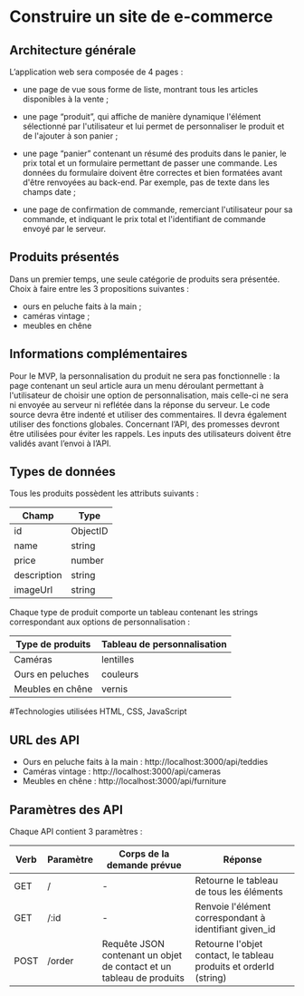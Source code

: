# Construire un site de e-commerce

## Architecture générale
L’application web sera composée de 4 pages :

* une page de vue sous forme de liste, montrant tous les articles disponibles
à la vente ;

* une page “produit”, qui affiche de manière dynamique l'élément
sélectionné par l'utilisateur et lui permet de personnaliser le produit et de
l'ajouter à son panier ;

* une page “panier” contenant un résumé des produits dans le panier, le prix
total et un formulaire permettant de passer une commande. Les données
du formulaire doivent être correctes et bien formatées avant d'être
renvoyées au back-end. Par exemple, pas de texte dans les champs date ;

* une page de confirmation de commande, remerciant l'utilisateur pour sa
commande, et indiquant le prix total et l'identifiant de commande envoyé
par le serveur.

## Produits présentés
Dans un premier temps, une seule catégorie de produits sera présentée.
Choix à faire entre les 3 propositions suivantes :
* ours en peluche faits à la main ;
* caméras vintage ;
* meubles en chêne


## Informations complémentaires
Pour le MVP, la personnalisation du produit ne sera pas fonctionnelle : la page
contenant un seul article aura un menu déroulant permettant à l'utilisateur de
choisir une option de personnalisation, mais celle-ci ne sera ni envoyée au serveur
ni reflétée dans la réponse du serveur.
Le code source devra être indenté et utiliser des commentaires. Il devra
également utiliser des fonctions globales.
Concernant l’API, des promesses devront être utilisées pour éviter les rappels.
Les inputs des utilisateurs doivent être validés avant l’envoi à l’API.

## Types de données
Tous les produits possèdent les attributs suivants :

Champ | Type
----- | ----
id | ObjectID
name | string
price | number
description | string
imageUrl | string

Chaque type de produit comporte un tableau contenant les strings
correspondant aux options de personnalisation :

Type de produits | Tableau de personnalisation
---------------- | ---------------------------
Caméras | lentilles
Ours en peluches | couleurs
Meubles en chêne | vernis

#Technologies utilisées
HTML, CSS, JavaScript

## URL des API
* Ours en peluche faits à la main : http://localhost:3000/api/teddies
* Caméras vintage : http://localhost:3000/api/cameras
* Meubles en chêne : http://localhost:3000/api/furniture

## Paramètres des API
Chaque API contient 3 paramètres :

Verb | Paramètre | Corps de la demande prévue | Réponse
---- | --------- | -------------------------- | -------
GET | / | - | Retourne le tableau de tous les éléments
GET | /:id | - | Renvoie l'élément correspondant à identifiant given_id
POST | /order | Requête JSON contenant un objet de contact et un tableau de produits | Retourne l'objet contact, le tableau produits et orderId (string)

